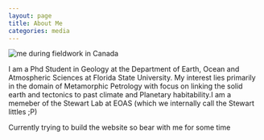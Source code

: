 ```yaml
---
layout: page
title: About Me
categories: media
---
```


![me during fieldwork in Canada](kanwasengupta.github.io/assets/profile.jfif)

I am a Phd Student in Geology at the Department of Earth, Ocean and Atmospheric Sciences at Florida State University. My interest lies primarily in the domain of Metamorphic Petrology with focus on linking the solid earth and tectonics to past climate and Planetary habitability.I am a memeber of the Stewart Lab at EOAS (which we internally call the Stewart littles ;P)

 Currently trying to build the website  so bear with me for some time 
